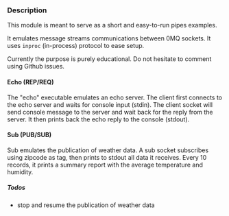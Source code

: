 ### Description

This module is meant to serve as a short and easy-to-run pipes examples.

It emulates message streams communications between 0MQ sockets. It uses `inproc` (in-process) protocol to ease setup.

Currently the purpose is purely educational. Do not hesitate to comment using Github issues.

#### Echo (REP/REQ)

The "echo" executable emulates an echo server. The client first connects to the echo server and waits for console input (stdin). The client socket will send console message to the server and wait back for the reply from the server.  It then prints back the echo reply to the console (stdout).

#### Sub (PUB/SUB)

Sub emulates the publication of weather data. A sub socket subscribes using zipcode as tag, then prints to stdout all data it receives. Every 10 records, it prints a summary report with the average temperature and humidity.

##### Todos

  * stop and resume the publication of weather data